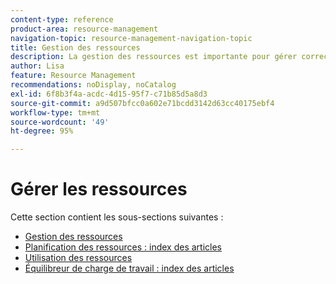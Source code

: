 ```yaml
---
content-type: reference
product-area: resource-management
navigation-topic: resource-management-navigation-topic
title: Gestion des ressources
description: La gestion des ressources est importante pour gérer correctement votre travail et pour prévoir la disponibilité. Découvrez comment planifier et programmer vos ressources pour qu’elles fonctionnent dans les articles suivants.
author: Lisa
feature: Resource Management
recommendations: noDisplay, noCatalog
exl-id: 6f8b3f4a-acdc-4d15-95f7-c71b85d5a8d3
source-git-commit: a9d507bfcc0a602e71bcdd3142d63cc40175ebf4
workflow-type: tm+mt
source-wordcount: '49'
ht-degree: 95%

---
```


# Gérer les ressources

Cette section contient les sous-sections suivantes :

* [Gestion des ressources](../resource-mgmt/resource-mgmt-overview/resource-management-overview.md)
* [Planification des ressources : index des articles](../resource-mgmt/resource-planning/resource-planning-overview.md)
* [Utilisation des ressources](../resource-mgmt/resource-utilization/resource-utilization.md)
* [Équilibreur de charge de travail : index des articles](../resource-mgmt/workload-balancer/workload-balancer.md)
